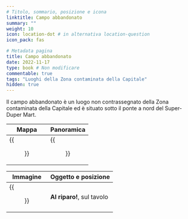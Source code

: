 ```yaml
---
# Titolo, sommario, posizione e icona
linktitle: Campo abbandonato
summary: ""
weight: 10
icon: location-dot # in alternativa location-question
icon_pack: fas

# Metadata pagina
title: Campo abbandonato
date: 2022-11-17
type: book # Non modificare
commentable: true
tags: "Luoghi della Zona contaminata della Capitale"
hidden: true
---
```


Il campo abbandonato è un luogo non contrassegnato della Zona contaminata della Capitale ed è situato sotto il ponte a nord del Super-Duper Mart. 

| Mappa                        | Panoramica                   |
| ---------------------------- | ---------------------------- |
| {{<figure src="Abandoned_camp_loc.webp">}} | {{<figure src="Fo3_abandoned_camp.webp">}} |

| Immagine                                   | Oggetto e posizione        |
| ------------------------------------------ | -------------------------- |
| {{<figure src="Duck_and_Cover!_Super_Duper_Mart.webp">}} | **Al riparo!**, sul tavolo |

